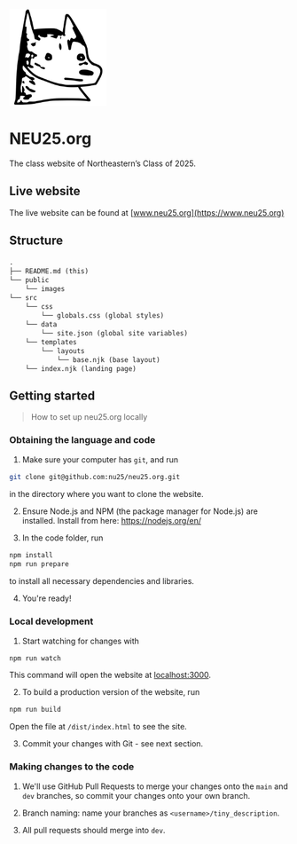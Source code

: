 <img src="public/images/hoosky.png" alt="Hoosky" width="175px" /><br />

# NEU25.org

The class website of Northeastern’s Class of 2025.

## Live website

The live website can be found at [www.neu25.org](https://www.neu25.org)

## Structure

```
.
├── README.md (this)
└── public
    └── images
└── src
    └── css
        └── globals.css (global styles)
    └── data
        └── site.json (global site variables)
    └── templates
        └── layouts
            └── base.njk (base layout)
    └── index.njk (landing page)
```

## Getting started

> How to set up neu25.org locally

### Obtaining the language and code

1. Make sure your computer has `git`, and run

```bash
git clone git@github.com:nu25/neu25.org.git
```

in the directory where you want to clone the website.

2. Ensure Node.js and NPM (the package manager for Node.js) are installed. Install from here: https://nodejs.org/en/

3. In the code folder, run

```bash
npm install
npm run prepare
```

to install all necessary dependencies and libraries.

4. You're ready!

### Local development

1. Start watching for changes with

```bash
npm run watch
```

This command will open the website at [localhost:3000](http://localhost:3000/).

2. To build a production version of the website, run

```bash
npm run build
```

Open the file at `/dist/index.html` to see the site.

3. Commit your changes with Git - see next section.

### Making changes to the code

1. We'll use GitHub Pull Requests to merge your changes onto the `main` and `dev` branches, so commit your changes onto your own branch.

2. Branch naming: name your branches as `<username>/tiny_description`.

3. All pull requests should merge into `dev`.
